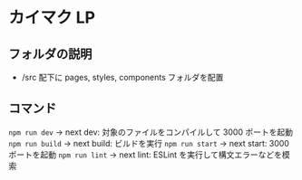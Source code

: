 # カイマク LP

## フォルダの説明

- /src 配下に pages, styles, components フォルダを配置

## コマンド

`npm run dev` -> next dev: 対象のファイルをコンパイルして 3000 ポートを起動
`npm run build` -> next build: ビルドを実行
`npm run start` -> next start: 3000 ポートを起動
`npm run lint` -> next lint: ESLint を実行して構文エラーなどを模索
